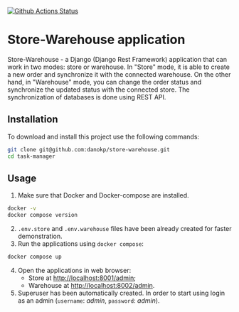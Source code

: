 [![Github Actions Status](https://github.com/danokp/store-warehouse/workflows/linter/badge.svg)](https://github.com/danokp/store-warehouse/actions)
# Store-Warehouse application

Store-Warehouse - a Django (Django Rest Framework) application that can work in two modes: store or warehouse.
In "Store" mode, it is able to create a new order and synchronize it with the connected warehouse.
On the other hand, in "Warehouse" mode, you can change the order status and synchronize the updated status with the connected store.
The synchronization of databases is done using REST API.


## Installation
To download and install this project use the following commands:
```bash
git clone git@github.com:danokp/store-warehouse.git
cd task-manager
```

## Usage
1. Make sure that Docker and Docker-compose are installed.
```bash
docker -v
docker compose version
```
2. `.env.store` and `.env.warehouse` files have been already created for faster demonstration.
3. Run the applications using `docker compose`:
```bash
docker compose up
```
4. Open the applications in web browser:
   - Store at [http://localhost:8001/admin](http://localhost:8001/admin);
   - Warehouse at [http://localhost:8002/admin](http://localhost:8002/admin).
5. Superuser has been automatically created. In order to start using login as an admin (`username`: _admin_, `password`: _admin_).
